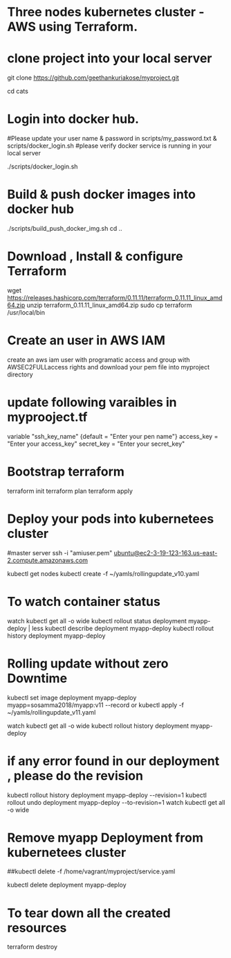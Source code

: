 # Three nodes kubernetes cluster - AWS using Terraform.

# clone project into your local server
git clone https://github.com/geethankuriakose/myproject.git 

cd cats
# Login into docker hub. 

#Please update your user name & password in scripts/my_password.txt & scripts/docker_login.sh
#please verify docker service is running in your local server

./scripts/docker_login.sh 

# Build & push docker images into docker hub

./scripts/build_push_docker_img.sh
cd ..

# Download , Install & configure Terraform

wget https://releases.hashicorp.com/terraform/0.11.11/terraform_0.11.11_linux_amd64.zip
unzip terraform_0.11.11_linux_amd64.zip
sudo cp terraform /usr/local/bin

# Create an user in AWS IAM

create an aws iam user with programatic access and group with AWSEC2FULLaccess rights  and download your pem file into myproject directory

# update following varaibles in myprooject.tf
 
variable "ssh_key_name" {default = "Enter your pen name"}
access_key = "Enter your access_key"
secret_key = "Enter your secret_key"

# Bootstrap terraform

terraform init
terraform plan
terraform apply

# Deploy your pods into kubernetees cluster
#master server
ssh -i "amiuser.pem" ubuntu@ec2-3-19-123-163.us-east-2.compute.amazonaws.com

kubectl get nodes
kubectl  create -f ~/yamls/rollingupdate_v10.yaml

# To watch container  status

watch kubectl get all -o wide
kubectl rollout status deployment myapp-deploy  | less
kubectl describe deployment myapp-deploy
kubectl rollout  history  deployment myapp-deploy

# Rolling update without zero Downtime

kubectl set image  deployment myapp-deploy  myapp=sosamma2018/myapp:v11 --record
    or 
kubectl  apply -f ~/yamls/rollingupdate_v11.yaml

watch kubectl get all -o wide
kubectl rollout  history  deployment myapp-deploy

# if any error found in our deployment  , please do the revision

kubectl rollout  history  deployment myapp-deploy --revision=1 
kubectl rollout undo deployment myapp-deploy --to-revision=1
watch kubectl get all -o wide

# Remove  myapp  Deployment from kubernetees cluster 
##kubectl delete -f   /home/vagrant/myproject/service.yaml

kubectl  delete deployment myapp-deploy


# To tear down all the created resources

terraform destroy


